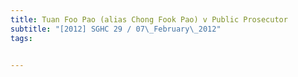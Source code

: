 ```yaml
---
title: Tuan Foo Pao (alias Chong Fook Pao) v Public Prosecutor 
subtitle: "[2012] SGHC 29 / 07\_February\_2012"
tags:


---
```



